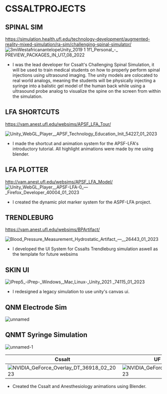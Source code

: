 # CSSALTPROJECTS

## SPINAL SIM
https://simulation.health.ufl.edu/technology-development/augmented-reality-mixed-simulation/ra-sim/challenging-spinal-simulator/
![3miWestafricanantelopeUnity_2019 1 1f1_Personal_-_ PREVIEW_PACKAGES_IN_U17_08_2022](https://user-images.githubusercontent.com/89361982/185233592-14774526-7486-4631-8190-be1fbe0a8a4a.gif)

- I was the lead developer for Cssalt's Challenging Spinal Simulation, it will be used to train medical students on how to properly perform spinal injections using ultrasound imaging. The unity models are colocated to real world analogs, meaning the students will be physically injecting a syringe into a balistic gel model of the human back while using a ultrasound probe analog to visualize the spine on the screen from within the simulation.

## LFA SHORTCUTS 
https://vam.anest.ufl.edu/websims/APSF_LFA_Tour/

![Unity_WebGL_Player__APSF_Technology_Education_Init_54227_01_2023](https://user-images.githubusercontent.com/89361982/211476847-b9be483f-761a-4f99-a26d-234a2ec3a052.gif)
- I made the shortcut and animation system for the APSF-LFA's introductory tutorial. All highlight animations were made by me using blender.

## LFA PLOTTER
http://vam.anest.ufl.edu/websims/APSF_LFA_Model/
![Unity_WebGL_Player__APSF-LFA-0_—_Firefox_Developer_40004_01_2023](https://user-images.githubusercontent.com/89361982/211482474-01718514-deea-411d-96f1-285a89244b2b.gif)
- I created the dynamic plot marker system for the ASPF-LFA project.

## TRENDLEBURG
https://vam.anest.ufl.edu/websims/BPArtifact/

![Blood_Pressure_Measurement_Hydrostatic_Artifact_—__26443_01_2023](https://user-images.githubusercontent.com/89361982/211647497-de97f269-52e9-4014-bddc-ae45dcba443f.gif)
- I developed the UI System for Cssalts Trendleburg simulation aswell as the template for future websims

## SKIN UI 

![iPrep5_-_iPrep_-_Windows,_Mac,_Linux_-_Unity_2021 _74115_01_2023](https://user-images.githubusercontent.com/89361982/211647839-5bb169b6-743d-406d-8168-daa7eda88a5e.gif)
- I redesigned a legacy simulation to use unity's canvas ui.

## QNM Electrode Sim
![unnamed](https://github.com/Nitaicandra/CSSALTPROJECTS/assets/89361982/99db1699-fcc8-415b-b5d7-fd9bced58f18)

## QNMT Syringe Simulation
![unnamed-1](https://github.com/Nitaicandra/CSSALTPROJECTS/assets/89361982/31f9999a-87e1-49f8-9ad4-fe07671bd88c)


|Cssalt|UF Anesthesiology|
| ------------- | ------------- |
|![NVIDIA_GeForce_Overlay_DT_36918_02_2023](https://user-images.githubusercontent.com/89361982/216804358-8c16ad46-7264-447e-8477-b8f05db00d2f.gif)|![NVIDIA_GeForce_Overlay_DT_29528_02_2023](https://user-images.githubusercontent.com/89361982/216804425-d2f3be31-146d-4fe5-8f3a-3b0ff8170140.gif)|

- Created the Cssalt and Anesthesiology animations using Blender.
